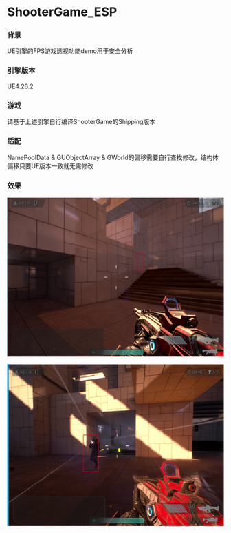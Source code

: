 # ShooterGame_ESP
### 背景
UE引擎的FPS游戏透视功能demo用于安全分析

### 引擎版本

UE4.26.2

### 游戏

请基于上述引擎自行编译ShooterGame的Shipping版本

### 适配

NamePoolData & GUObjectArray & GWorld的偏移需要自行查找修改，结构体偏移只要UE版本一致就无需修改

### 效果


![test1](./image/1.png)

![test2](./image/2.png)
